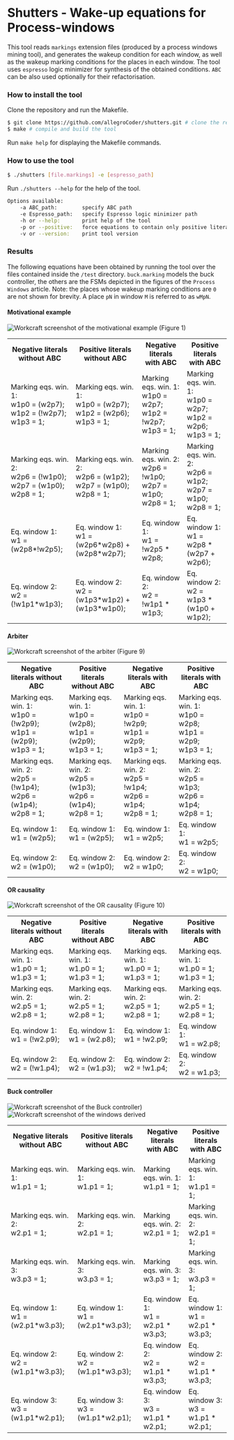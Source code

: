 # Shutters - Wake-up equations for Process-windows
This tool reads `markings` extension files (produced by a process windows mining tool), and generates the wakeup condition for each window, as well as the wakeup marking conditions for the places in each window. The tool uses `espresso` logic minimizer for synthesis of the obtained conditions. `ABC` can be also used optionally for their refactorisation.

### How to install the tool
Clone the repository and run the Makefile.
```bash
$ git clone https://github.com/allegroCoder/shutters.git # clone the repository
$ make # compile and build the tool
```
Run `make help` for displaying the Makefile commands.

### How to use the tool
```bash
$ ./shutters [file.markings] -e [espresso_path]
```
Run `./shutters --help` for the help of the tool.

```bash
Options available:
	-a ABC_path:		specify ABC path
	-e Espresso_path:	specify Espresso logic minimizer path
	-h or --help:		print help of the tool
	-p or --positive:	force equations to contain only positive literals
	-v or --version:	print tool version
```

### Results
The following equations have been obtained by running the tool over the files contained inside the `/test` directory. `buck.marking` models the buck controller, the others are the FSMs depicted in the figures of the `Process Windows` article. Note: the places whose wakeup marking conditions are `0` are not shown for brevity. A place `pN` in window `M` is referred to as `wMpN`.

#### Motivational example

![Workcraft screenshot of the motivational example (Figure 1)](https://github.com/allegroCoder/shutters/blob/master/fig/motivational-example.png)

<table>
  <tr>
    <th>Negative literals without ABC</th>
    <th>Positive literals without ABC</th>
    <th>Negative literals with ABC</th>
    <th>Positive literals with ABC</th>
  </tr>
  <tr>
    <td>Marking eqs. win. 1:<br/>w1p0 = (w2p7);<br/>w1p2 = (!w2p7);<br/>w1p3 = 1;</td>
    <td>Marking eqs. win. 1:<br/>w1p0 = (w2p7);<br/>w1p2 = (w2p6);<br/>w1p3 = 1;</td>
    <td>Marking eqs. win. 1:<br/>w1p0 = w2p7;<br/>w1p2 = !w2p7;<br/>w1p3 = 1;</td>
    <td>Marking eqs. win. 1:<br/>w1p0 = w2p7;<br/>w1p2 = w2p6;<br/>w1p3 = 1;</td>
  </tr>
  <tr>
    <td>Marking eqs. win. 2:<br/>w2p6 = (!w1p0);<br/>w2p7 = (w1p0);<br/>w2p8 = 1;</td>
    <td>Marking eqs. win. 2:<br/>w2p6 = (w1p2);<br/>w2p7 = (w1p0);<br/>w2p8 = 1;</td>
    <td>Marking eqs. win. 2:<br/>w2p6 = !w1p0;<br/>w2p7 = w1p0;<br/>w2p8 = 1;</td>
    <td>Marking eqs. win. 2:<br/>w2p6 = w1p2;<br/>w2p7 = w1p0;<br/>w2p8 = 1;</td>
  </tr>
  <tr>
    <td>Eq. window 1:<br/>w1 = (w2p8*!w2p5);</td>
    <td>Eq. window 1:<br/>w1 = (w2p6*w2p8) + (w2p8*w2p7);</td>
    <td>Eq. window 1:<br/>w1 = !w2p5 * w2p8;</td>
    <td>Eq. window 1:<br/>w1 = w2p8 * (w2p7 + w2p6);</td>
  </tr>
  <tr>
    <td>Eq. window 2:<br/>w2 = (!w1p1*w1p3);</td>
    <td>Eq. window 2:<br/>w2 = (w1p3*w1p2) + (w1p3*w1p0);</td>
    <td>Eq. window 2:<br/>w2 = !w1p1 * w1p3;</td>
    <td>Eq. window 2:<br/>w2 = w1p3 * (w1p0 + w1p2);</td>
  </tr>
</table>

#### Arbiter

![Workcraft screenshot of the arbiter (Figure 9)](https://github.com/allegroCoder/shutters/blob/master/fig/arbiter.png)

<table>
  <tr>
    <th>Negative literals without ABC</th>
    <th>Positive literals without ABC</th>
    <th>Negative literals with ABC</th>
    <th>Positive literals with ABC</th>
  </tr>
  <tr>
    <td>Marking eqs. win. 1:<br/>w1p0 = (!w2p9);<br/>w1p1 = (w2p9);<br/>w1p3 = 1;</td>
    <td>Marking eqs. win. 1:<br/>w1p0 = (w2p8);<br/>w1p1 = (w2p9);<br/>w1p3 = 1;</td>
    <td>Marking eqs. win. 1:<br/>w1p0 = !w2p9;<br/>w1p1 = w2p9;<br/>w1p3 = 1;</td>
    <td>Marking eqs. win. 1:<br/>w1p0 = w2p8;<br/>w1p1 = w2p9;<br/>w1p3 = 1;</td>
  </tr>
  <tr>
    <td>Marking eqs. win. 2:<br/>w2p5 = (!w1p4);<br/>w2p6 = (w1p4);<br/>w2p8 = 1;</td>
    <td>Marking eqs. win. 2:<br/>w2p5 = (w1p3);<br/>w2p6 = (w1p4);<br/>w2p8 = 1;</td>
    <td>Marking eqs. win. 2:<br/>w2p5 = !w1p4;<br/>w2p6 = w1p4;<br/>w2p8 = 1;</td>
    <td>Marking eqs. win. 2:<br/>w2p5 = w1p3;<br/>w2p6 = w1p4;<br/>w2p8 = 1;</td>
  </tr>
  <tr>
    <td>Eq. window 1:<br/>w1 = (w2p5);</td>
    <td>Eq. window 1:<br/>w1 = (w2p5);</td>
    <td>Eq. window 1:<br/>w1 = w2p5;</td>
    <td>Eq. window 1:<br/>w1 = w2p5;</td>
  </tr>
  <tr>
    <td>Eq. window 2:<br/>w2 = (w1p0);</td>
    <td>Eq. window 2:<br/>w2 = (w1p0);</td>
    <td>Eq. window 2:<br/>w2 = w1p0;</td>
    <td>Eq. window 2:<br/>w2 = w1p0;</td>
  </tr>
</table>

#### OR causality

![Workcraft screenshot of the OR causality (Figure 10)](https://github.com/allegroCoder/shutters/blob/master/fig/or-causality.png)

<table>
  <tr>
    <th>Negative literals without ABC</th>
    <th>Positive literals without ABC</th>
    <th>Negative literals with ABC</th>
    <th>Positive literals with ABC</th>
  </tr>
  <tr>
    <td>Marking eqs. win. 1:<br/>w1.p0 = 1;<br/>w1.p3 = 1;</td>
    <td>Marking eqs. win. 1:<br/>w1.p0 = 1;<br/>w1.p3 = 1;</td>
    <td>Marking eqs. win. 1:<br/>w1.p0 = 1;<br/>w1.p3 = 1;</td>
    <td>Marking eqs. win. 1:<br/>w1.p0 = 1;<br/>w1.p3 = 1;</td>
  </tr>
  <tr>
    <td>Marking eqs. win. 2:<br/>w2.p5 = 1;<br/>w2.p8 = 1;</td>
    <td>Marking eqs. win. 2:<br/>w2.p5 = 1;<br/>w2.p8 = 1;</td>
    <td>Marking eqs. win. 2:<br/>w2.p5 = 1;<br/>w2.p8 = 1;</td>
    <td>Marking eqs. win. 2:<br/>w2.p5 = 1;<br/>w2.p8 = 1;</td>
  </tr>
  <tr>
    <td>Eq. window 1:<br/>w1 = (!w2.p9);</td>
    <td>Eq. window 1:<br/>w1 = (w2.p8);</td>
    <td>Eq. window 1:<br/>w1 = !w2.p9;</td>
    <td>Eq. window 1:<br/>w1 = w2.p8;</td>
  </tr>
  <tr>
    <td>Eq. window 2:<br/>w2 = (!w1.p4);</td>
    <td>Eq. window 2:<br/>w2 = (w1.p3);</td>
    <td>Eq. window 2:<br/>w2 = !w1.p4;</td>
    <td>Eq. window 2:<br/>w2 = w1.p3;</td>
  </tr>
</table>

#### Buck controller

![Workcraft screenshot of the Buck controller)](https://github.com/allegroCoder/shutters/blob/master/fig/buck-controller.png)
![Workcraft screenshot of the windows derived](https://github.com/allegroCoder/shutters/blob/master/fig/buck-windows.png)

<table>
  <tr>
    <th>Negative literals without ABC</th>
    <th>Positive literals without ABC</th>
    <th>Negative literals with ABC</th>
    <th>Positive literals with ABC</th>
  </tr>
  <tr>
    <td>Marking eqs. win. 1:<br/>w1.p1 = 1;</td>
    <td>Marking eqs. win. 1:<br/>w1.p1 = 1;</td>
    <td>Marking eqs. win. 1:<br/>w1.p1 = 1;</td>
    <td>Marking eqs. win. 1:<br/>w1.p1 = 1;</td>
  </tr>
  <tr>
    <td>Marking eqs. win. 2:<br/>w2.p1 = 1;</td>
    <td>Marking eqs. win. 2:<br/>w2.p1 = 1;</td>
    <td>Marking eqs. win. 2:<br/>w2.p1 = 1;</td>
    <td>Marking eqs. win. 2:<br/>w2.p1 = 1;</td>
  </tr>
  <tr>
    <td>Marking eqs. win. 3:<br/>w3.p3 = 1;</td>
    <td>Marking eqs. win. 3:<br/>w3.p3 = 1;</td>
    <td>Marking eqs. win. 3:<br/>w3.p3 = 1;</td>
    <td>Marking eqs. win. 3:<br/>w3.p3 = 1;</td>
  </tr>
  <tr>
    <td>Eq. window 1:<br/>w1 = (w2.p1*w3.p3);</td>
    <td>Eq. window 1:<br/>w1 = (w2.p1*w3.p3);</td>
    <td>Eq. window 1:<br/>w1 = w2.p1 * w3.p3;</td>
    <td>Eq. window 1:<br/>w1 = w2.p1 * w3.p3;</td>
  </tr>
  <tr>
    <td>Eq. window 2:<br/>w2 = (w1.p1*w3.p3);</td>
    <td>Eq. window 2:<br/>w2 = (w1.p1*w3.p3);</td>
    <td>Eq. window 2:<br/>w2 = w1.p1 * w3.p3;</td>
    <td>Eq. window 2:<br/>w2 = w1.p1 * w3.p3;</td>
  </tr>
  <tr>
    <td>Eq. window 3:<br/>w3 = (w1.p1*w2.p1);</td>
    <td>Eq. window 3:<br/>w3 = (w1.p1*w2.p1);</td>
    <td>Eq. window 3:<br/>w3 = w1.p1 * w2.p1;</td>
    <td>Eq. window 3:<br/>w3 = w1.p1 * w2.p1;</td>
  </tr>
</table>
